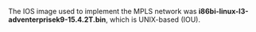 The IOS image used to implement the MPLS network was **i86bi-linux-l3-adventerprisek9-15.4.2T.bin**, which is UNIX-based (IOU).
